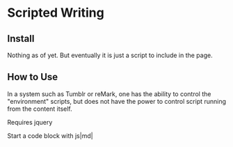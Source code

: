 # Scripted Writing

## Install

Nothing as of yet. But eventually it is just a script to include in the page. 

## How to Use

In a system such as Tumblr or reMark, one has the ability to control the "environment" scripts, but does not have the power to control script running from the content itself. 

Requires jquery

Start a code block with js|md|
